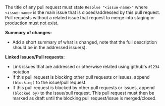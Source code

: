 The title of any pull request must state `Resolve "<issue-name>"` where `<issue-name>` is the main issue that is closed/addressed by this pull request. Pull requests without a related issue that request to merge into staging or production must not exist.

**Summary of changes:**
- Add a short summary of what is changed, note that the full description should be in the addressed issue(s).

**Linked Issues/Pull requests:**
- Link issues that are addressed or otherwise related using github's `#1234` notation
- If this pull request is blocking other pull requests or issues, append ` (blocking)` to the issue/pull request.
- If this pull request is blocked by other pull requests or issues, append ` (blocked by)` to the issue/pull request. This pull request must then be marked as draft until the blocking pull request/issue is merged/closed.
